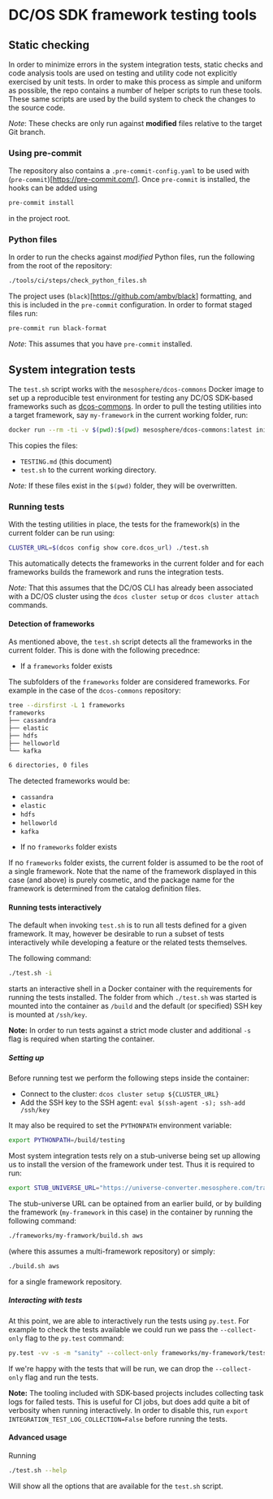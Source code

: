 # DC/OS SDK framework testing tools

## Static checking

In order to minimize errors in the system integration tests, static checks and code analysis tools are used on testing and utility code not explicitly exercised by unit tests. In order to make this process as simple and uniform as possible, the repo contains a number of helper scripts to run these tools. These same scripts are used by the build system to check the changes to the source code.

*Note*: These checks are only run against **modified** files relative to the target Git branch.

### Using pre-commit

The repository also contains a `.pre-commit-config.yaml` to be used with (`pre-commit`)[https://pre-commit.com/]. Once `pre-commit` is installed, the hooks can be added using
```bash
pre-commit install
```
in the project root.

### Python files

In order to run the checks against *modified* Python files, run the following from the root of the repository:
```bash
./tools/ci/steps/check_python_files.sh
```

The project uses (`black`)[https://github.com/ambv/black] formatting, and this is included in the `pre-commit` configuration. In order to format staged files run:
```bash
pre-commit run black-format
```

*Note*: This assumes that you have `pre-commit` installed.

## System integration tests

The `test.sh` script works with the `mesosphere/dcos-commons` Docker image to set up a reproducible test environment for testing any DC/OS SDK-based frameworks such as [dcos-commons](https://github.com/mesosphere/dcos-commons). In order to pull the testing utilities into a target framework, say `my-framework` in the current working folder, run:
```bash
docker run --rm -ti -v $(pwd):$(pwd) mesosphere/dcos-commons:latest init $(pwd)
```
This copies the files:
- `TESTING.md` (this document)
- `test.sh`
to the current working directory.

*Note:* If these files exist in the `$(pwd)` folder, they will be overwritten.

### Running tests
With the testing utilities in place, the tests for the framework(s) in the current folder can be run using:

```bash
CLUSTER_URL=$(dcos config show core.dcos_url) ./test.sh
```
This automatically detects the frameworks in the current folder and for each frameworks builds the framework and runs the integration tests.

*Note:* That this assumes that the DC/OS CLI has already been associated with a DC/OS cluster using the `dcos cluster setup` or `dcos cluster attach` commands.

#### Detection of frameworks
As mentioned above, the `test.sh` script detects all the frameworks in the current folder. This is done with the following precednce:

* If a `frameworks` folder exists

The subfolders of the `frameworks` folder are considered frameworks. For example in the case of the `dcos-commons` repository:
```bash
tree --dirsfirst -L 1 frameworks
frameworks
├── cassandra
├── elastic
├── hdfs
├── helloworld
└── kafka

6 directories, 0 files
```
The detected frameworks would be:
- `cassandra`
- `elastic`
- `hdfs`
- `helloworld`
- `kafka`

* If no `frameworks` folder exists

If no `frameworks` folder exists, the current folder is assumed to be the root of a single framework. Note that the name of the framework displayed in this case (and above) is purely cosmetic, and the package name for the framework is determined from the catalog definition files.

#### Running tests interactively

The default when invoking `test.sh` is to run all tests defined for a given framework. It may, however be desirable to run a subset of tests interactively while developing a feature or the related tests themselves.

The following command:
```bash
./test.sh -i
```
starts an interactive shell in a Docker container with the requirements for running the tests installed. The folder from which `./test.sh` was started is mounted into the container as `/build` and the default (or specified) SSH key is mounted at `/ssh/key`.

**Note:** In order to run tests against a strict mode cluster and additional `-s` flag is required when starting the container.

##### Setting up
Before running test we perform the following steps inside the container:
* Connect to the cluster: `dcos cluster setup ${CLUSTER_URL}`
* Add the SSH key to the SSH agent: `eval $(ssh-agent -s); ssh-add /ssh/key`

It may also be required to set the `PYTHONPATH` environment variable:
```bash
export PYTHONPATH=/build/testing
```

Most system integration tests rely on a stub-universe being set up allowing us to install the version of the framework under test. Thus it is required to run:
```bash
export STUB_UNIVERSE_URL="https://universe-converter.mesosphere.com/transform?url=https://infinity-artifacts.s3.amazonaws.com/autodelete7d/my-framework/20180806-125351-sdEdQ7mRfHFXQzmT/stub-universe-my-framework.json
```
The stub-universe URL can be optained from an earlier build, or by building the framework (`my-framework` in this case) in the container by running the following command:
```bash
./frameworks/my-framwork/build.sh aws
```
(where this assumes a multi-framework repository)
or simply:
```bash
./build.sh aws
```
for a single framework repository.

##### Interacting with tests
At this point, we are able to interactively run the tests using `py.test`. For example to check the tests available we could run we pass the `--collect-only` flag to the `py.test` command:
```bash
py.test -vv -s -m "sanity" --collect-only frameworks/my-framework/tests
```

If we're happy with the tests that will be run, we can drop the `--collect-only` flag and run the tests.

**Note:** The tooling included with SDK-based projects includes collecting task logs for failed tests. This is useful for CI jobs, but does add quite a bit of verbosity when running interactively. In order to disable this, run `export INTEGRATION_TEST_LOG_COLLECTION=False` before running the tests.

#### Advanced usage
Running
```bash
./test.sh --help
```
Will show all the options that are available for the `test.sh` script.
